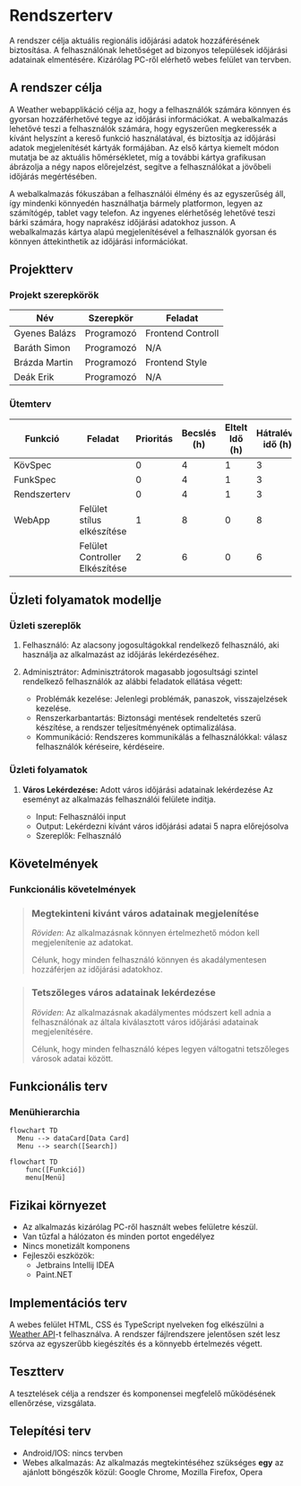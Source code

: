 # Rendszerterv

A rendszer célja aktuális regionális időjárási adatok hozzáférésének biztosítása.
A felhasználónak lehetőséget ad bizonyos települések időjárási adatainak elmentésére.
Kizárólag PC-ről elérhető webes felület van tervben.

## A rendszer célja

A Weather webapplikáció célja az, hogy a felhasználók számára könnyen és gyorsan hozzáférhetővé tegye az időjárási információkat.
A webalkalmazás lehetővé teszi a felhasználók számára, hogy egyszerűen megkeressék a kívánt helyszínt a kereső funkció használatával, és biztosítja az időjárási adatok megjelenítését kártyák formájában.
Az első kártya kiemelt módon mutatja be az aktuális hőmérsékletet, míg a további kártya grafikusan ábrázolja a négy napos előrejelzést, segítve a felhasználókat a jövőbeli időjárás megértésében.

A webalkalmazás fókuszában a felhasználói élmény és az egyszerűség áll, így mindenki könnyedén használhatja bármely platformon, legyen az számítógép, tablet vagy telefon. 
Az ingyenes elérhetőség lehetővé teszi bárki számára, hogy naprakész időjárási adatokhoz jusson. 
A webalkalmazás kártya alapú megjelenítésével a felhasználók gyorsan és könnyen áttekinthetik az időjárási információkat.

## Projektterv

### Projekt szerepkörök

| Név           | Szerepkör  | Feladat           |
|---------------|------------|-------------------|
| Gyenes Balázs | Programozó | Frontend Controll |
| Baráth Simon  | Programozó | N/A               |
| Brázda Martin | Programozó | Frontend Style    |
| Deák Erik     | Programozó | N/A               |

### Ütemterv

| Funkció      | Feladat                        | Prioritás | Becslés (h) | Eltelt Idő (h) | Hátralévő idő (h) |
|--------------|--------------------------------|-----------|-------------|----------------|-------------------|
| KövSpec      |                                | 0         | 4           | 1              | 3                 |
| FunkSpec     |                                | 0         | 4           | 1              | 3                 |
| Rendszerterv |                                | 0         | 4           | 1              | 3                 |
| WebApp       | Felület stílus elkészítése     | 1         | 8           | 0              | 8                 |
|              | Felület Controller Elkészítése | 2         | 6           | 0              | 6                 | 


## Üzleti folyamatok modellje

### Üzleti szereplők

1. Felhasználó: Az alacsony jogosultágokkal rendelkező felhasználó, aki használja az alkalmazást az időjárás lekérdezéséhez.
2. Adminisztrátor: Adminisztrátorok magasabb jogosultsági szintel rendelkező felhasználók az alábbi feladatok ellátása végett:
   
   - Problémák kezelése: Jelenlegi problémák, panaszok, visszajelzések kezelése.
   - Renszerkarbantartás: Biztonsági mentések rendeltetés szerű készítése, a rendszer teljesítményének optimalizálása.
   - Kommunikáció: Rendszeres kommunikálás a felhasználókkal: válasz felhasználók kéréseire, kérdéseire.

### Üzleti folyamatok

1. **Város Lekérdezése:** Adott város időjárási adatainak lekérdezése
Az eseményt az alkalmazás felhasználói felülete indítja.

   - Input: Felhasználói input
   - Output: Lekérdezni kívánt város időjárási adatai 5 napra előrejósolva
   - Szereplők: Felhasználó

## Követelmények

### Funkcionális követelmények

> ### Megtekinteni kivánt város adatainak megjelenítése
> 
> *Röviden*: Az alkalmazásnak könnyen értelmezhető módon kell megjelenítenie az adatokat.
> 
> Célunk, hogy minden felhasználó könnyen és akadálymentesen hozzáférjen az időjárási adatokhoz.

> ###  Tetszőleges város adatainak lekérdezése
> 
> *Röviden*: Az alkalmazásnak akadálymentes módszert kell adnia a felhasználónak az általa kiválasztott város időjárási adatainak megjelenítésére.
> 
> Célunk, hogy minden felhasználó képes legyen váltogatni tetszőleges városok adatai között.

## Funkcionális terv

### Menühierarchia
```mermaid
flowchart TD
  Menu --> dataCard[Data Card]
  Menu --> search([Search])
```
```mermaid
flowchart TD
    func([Funkció])
    menu[Menü]
```
## Fizikai környezet

- Az alkalmazás kizárólag PC-ről használt webes felületre készül.
- Van tűzfal a hálózaton és minden portot engedélyez
- Nincs monetizált komponens
- Fejleszői eszközök:
  - Jetbrains Intellij IDEA
  - Paint.NET

## Implementációs terv

A webes felület HTML, CSS és TypeScript nyelveken fog elkészülni a [Weather API](https://openweathermap.org/api)-t felhasználva.
A rendszer fájlrendszere jelentősen szét lesz szórva az egyszerűbb kiegészítés és a könnyebb értelmezés végett. 

## Tesztterv

A tesztelések célja a rendszer és komponensei megfelelő működésének ellenőrzése, vizsgálata.

## Telepítési terv

- Android/IOS: nincs tervben
- Webes alkalmazás: Az alkalmazás megtekintéséhez szükséges **egy** az ajánlott böngészők közül:
Google Chrome, Mozilla Firefox, Opera 



